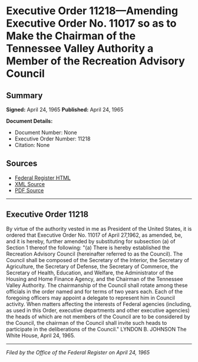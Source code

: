 # Executive Order 11218—Amending Executive Order No. 11017 so as to Make the Chairman of the Tennessee Valley Authority a Member of the Recreation Advisory Council

## Summary

**Signed:** April 24, 1965
**Published:** April 24, 1965

**Document Details:**
- Document Number: None
- Executive Order Number: 11218
- Citation: None

## Sources
- [Federal Register HTML](https://www.presidency.ucsb.edu/documents/executive-order-11218-amending-executive-order-no-11017-so-make-the-chairman-the-tennessee)
- [XML Source](None)
- [PDF Source](None)

---

## Executive Order 11218

By virtue of the authority vested in me as President of the United States, it is ordered that Executive Order No. 11017 of April 27,1962, as amended, be, and it is hereby, further amended by substituting for subsection (a) of Section 1 thereof the following:
"(a) There is hereby established the Recreation Advisory Council (hereinafter referred to as the Council). The Council shall be composed of the Secretary of the Interior, the Secretary of Agriculture, the Secretary of Defense, the Secretary of Commerce, the Secretary of Health, Education, and Welfare, the Administrator of the Housing and Home Finance Agency, and the Chairman of the Tennessee Valley Authority. The chairmanship of the Council shall rotate among these officials in the order named and for terms of two years each. Each of the foregoing officers may appoint a delegate to represent him in Council activity. When matters affecting the interests of Federal agencies (including, as used in this Order, executive departments and other executive agencies) the heads of which are not members of the Council are to be considered by the Council, the chairman of the Council shall invite such heads to participate in the deliberations of the Council."
LYNDON B. JOHNSON
The White House,
April 24, 1965.

---

*Filed by the Office of the Federal Register on April 24, 1965*
